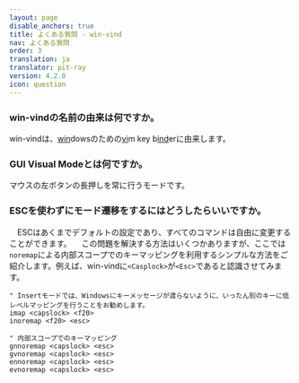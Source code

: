 ```yaml
---
layout: page
disable_anchors: true
title: よくある質問 - win-vind
nav: よくある質問
order: 3
translation: ja
translator: pit-ray
version: 4.2.0
icon: question
---
```


### win-vindの名前の由来は何ですか。
win-vindは、<u>win</u>dowsのための<u>vi</u>m key b<u>ind</u>erに由来します。
<br>

### GUI Visual Modeとは何ですか。
マウスの左ボタンの長押しを常に行うモードです。
<br>

### ESCを使わずにモード遷移をするにはどうしたらいいですか。
　ESCはあくまでデフォルトの設定であり、すべてのコマンドは自由に変更することができます。
　この問題を解決する方法はいくつかありますが、ここでは`noremap`による内部スコープでのキーマッピングを利用するシンプルな方法をご紹介します。例えば、win-vindに`<Casplock>`が`<Esc>`であると認識させてみます。

```vim
" Insertモードでは、Windowsにキーメッセージが渡らないように、いったん別のキーに低レベルマッピングを行うことをお勧めします。
imap <capslock> <f20>
inoremap <f20> <esc>

" 内部スコープでのキーマッピング
gnnoremap <capslock> <esc>
gvnoremap <capslock> <esc>
ennoremap <capslock> <esc>
evnoremap <capslock> <esc>
```
